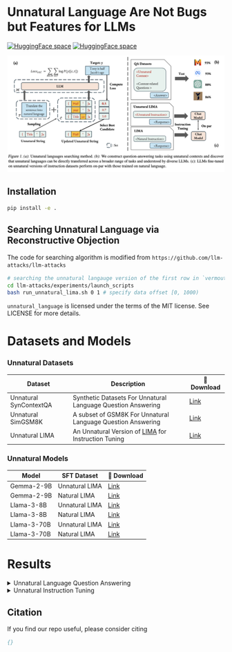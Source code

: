# Unnatural Language Are Not Bugs but Features for LLMs


[![HuggingFace space](https://img.shields.io/badge/🤗-HuggingFace%20Datasets-yellow.svg)](https://huggingface.co/collections/vermouthdky/unnatural-language-67bbdf636dbc3ed024adb478)
[![HuggingFace space](https://img.shields.io/badge/🤗-HuggingFace%20Models-blue.svg)](https://huggingface.co/collections/vermouthdky/unnatural-lima-models-67c16233a4bb474653e9f458)


![framework](./assets/framework.png)

## Installation

```bash
pip install -e .
```

## Searching Unnatural Language via Reconstructive Objection
The code for searching algorithm is modified from `https://github.com/llm-attacks/llm-attacks`

```bash
# searching the unnatural langauge version of the first row in `vermouthdky/Unnatural_LIMA`
cd llm-attacks/experiments/launch_scripts
bash run_unnatural_lima.sh 0 1 # specify data offset [0, 1000)
```

`unnatural_language` is licensed under the terms of the MIT license. See
LICENSE for more details.

# Datasets and Models
### Unnatural Datasets

| Dataset | Description | 🤗 Download |
|--------------|---------------|-----|
| Unnatural SynContextQA | Synthetic Datasets For Unnatural Language Question Answering | [Link](https://huggingface.co/datasets/vermouthdky/Unnatural_SynContextQA) |
| Unnatural SimGSM8K | A subset of GSM8K For Unnatural Language Question Answering | [Link]((https://huggingface.co/datasets/vermouthdky/Unnatural_SimGSM8K)) |
| Unnatural LIMA | An Unnatural Version of [LIMA](https://huggingface.co/datasets/GAIR/lima) for Instruction Tuning | [Link](https://huggingface.co/datasets/vermouthdky/Unnatural_LIMA) |

### Unnatural Models

| Model | SFT Dataset | 🤗 Download |
|--------------|---------------|----|
| Gemma-2-9B | Unnatural LIMA | [Link](https://huggingface.co/vermouthdky/gemma-2_unnatural_instruction_lima) |
| Gemma-2-9B | Natural LIMA | [Link](https://huggingface.co/vermouthdky/gemma-2_natural_instruction_lima) |
| Llama-3-8B | Unnatural LIMA | [Link](https://huggingface.co/vermouthdky/llama-3_unnatural_instruction_lima) |
| Llama-3-8B | Natural LIMA | [Link](https://huggingface.co/vermouthdky/llama-3_natural_instruction_lima) |
| Llama-3-70B | Unnatural LIMA | [Link](https://huggingface.co/vermouthdky/llama-3-70_unnatural_instruction_lima) |
| Llama-3-70B | Natural LIMA | [Link](https://huggingface.co/vermouthdky/llama-3-70_natural_instruction_lima) |


# Results

<details>
<summary>Unnatural Language Question Answering</summary>

An example from *Unnatural SimGSM8K* QA is shown as follows (left). The eval results are show in the right figure.
<div align='center'>
    <img src='./assets/example.png' width='30%'>
    <img src='./assets/qa_results.png' width='65%'>
</div>
</details>

<details>
<summary>Unnatural Instruction Tuning</summary>

We build an unnatural version of LIMA and tune models with various size using standard sft. The eval results on [Alpaca Eval 2.0 LC](https://github.com/tatsu-lab/alpaca_eval) and [MixEval](https://github.com/JinjieNi/MixEval) are show as follows. Tuned model weights are shown in Unnatural Models.

![](./assets/alpaca_eval.png)
![](./assets/mixeval.png)
</details>

## Citation

If you find our repo useful, please consider citing
```bibtex
{}
```
